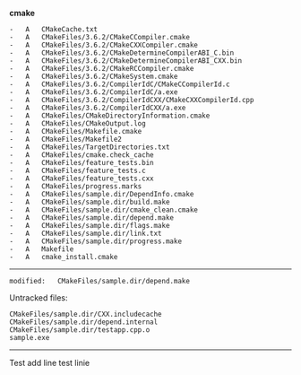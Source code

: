 **cmake**

    -	A	CMakeCache.txt
    -	A	CMakeFiles/3.6.2/CMakeCCompiler.cmake
    -	A	CMakeFiles/3.6.2/CMakeCXXCompiler.cmake
    -	A	CMakeFiles/3.6.2/CMakeDetermineCompilerABI_C.bin
    -	A	CMakeFiles/3.6.2/CMakeDetermineCompilerABI_CXX.bin
    -	A	CMakeFiles/3.6.2/CMakeRCCompiler.cmake
    -	A	CMakeFiles/3.6.2/CMakeSystem.cmake
    -	A	CMakeFiles/3.6.2/CompilerIdC/CMakeCCompilerId.c
    -	A	CMakeFiles/3.6.2/CompilerIdC/a.exe
    -	A	CMakeFiles/3.6.2/CompilerIdCXX/CMakeCXXCompilerId.cpp
    -	A	CMakeFiles/3.6.2/CompilerIdCXX/a.exe
    -	A	CMakeFiles/CMakeDirectoryInformation.cmake
    -	A	CMakeFiles/CMakeOutput.log
    -	A	CMakeFiles/Makefile.cmake
    -	A	CMakeFiles/Makefile2
    -	A	CMakeFiles/TargetDirectories.txt
    -	A	CMakeFiles/cmake.check_cache
    -	A	CMakeFiles/feature_tests.bin
    -	A	CMakeFiles/feature_tests.c
    -	A	CMakeFiles/feature_tests.cxx
    -	A	CMakeFiles/progress.marks
    -	A	CMakeFiles/sample.dir/DependInfo.cmake
    -	A	CMakeFiles/sample.dir/build.make
    -	A	CMakeFiles/sample.dir/cmake_clean.cmake
    -	A	CMakeFiles/sample.dir/depend.make
    -	A	CMakeFiles/sample.dir/flags.make
    -	A	CMakeFiles/sample.dir/link.txt
    -	A	CMakeFiles/sample.dir/progress.make
    -	A	Makefile
    -	A	cmake_install.cmake

-----------

	modified:   CMakeFiles/sample.dir/depend.make

Untracked files:

	CMakeFiles/sample.dir/CXX.includecache
	CMakeFiles/sample.dir/depend.internal
	CMakeFiles/sample.dir/testapp.cpp.o
	sample.exe

-----------

Test add line
test linie
